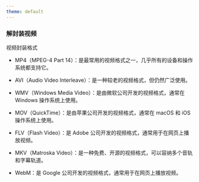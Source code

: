 ```yaml
---
theme: default
---
```


### 解封装视频

视频封装格式
* MP4（MPEG-4 Part 14）：是最常用的视频格式之一，几乎所有的设备和操作系统都支持它。

* AVI（Audio Video Interleave）：是一种较老的视频格式，但仍然广泛使用。

* WMV（Windows Media Video）：是由微软公司开发的视频格式，通常在 Windows 操作系统上使用。

* MOV（QuickTime）：是由苹果公司开发的视频格式，通常在 macOS 和 iOS 操作系统上使用。

* FLV（Flash Video）：是 Adobe 公司开发的视频格式，通常用于在网页上播放视频。

* MKV（Matroska Video）：是一种免费、开源的视频格式，可以容纳多个音轨和字幕轨道。

* WebM：是 Google 公司开发的视频格式，通常用于在网页上播放视频。